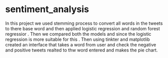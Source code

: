 # sentiment_analysis
In this project we used stemming process to convert all words in the tweets to there base word and then applied logistic regression and random forest regressior . Then we compared both the models and since the logistic regression is more suitable for this .
Then using tinkter and matplotlib created an interface that takes a word from user and check the negative and positive tweets realted to thw word entered and makes the pie chart.
